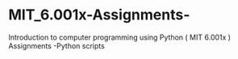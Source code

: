 # MIT_6.001x-Assignments-
Introduction to computer programming using Python ( MIT 6.001x ) Assignments -Python scripts 
